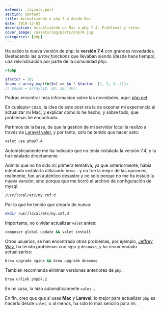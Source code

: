 ```yaml
---
extends: _layouts.post
section: content
title: Actualizando a php 7.4 desde Mac
date: 2019-12-03
description: Actualizando un Mac a php 7.4. Problemas y retos.
cover_image: /assets/img/posts/php74.jpg
categories: [php]
---
```


Ha salido la nueva versión de php: la **versión 7.4** con grandes novedades. Destacando las *arrow functions* que llevaban siendo (desde hace tiempo), una reivindicación por parte de la comunidad php:

```php 
<?php

$factor = 10;
$nums = array_map(fn($n) => $n * $factor, [1, 2, 3, 4]);
// $nums = array(10, 20, 30, 40);
```

Podrás encontrar más informacion sobre las novedades, aquí: [php.net](https://www.php.net/manual/es/migration74.new-features.php)

En cualquier caso, la idea de este post era la de exponer mi experiencia al actualizar mi Mac, y explicar como lo he hecho, y sobre todo, que problemas he encontrado.

Partimos de la base, de que la gestión de mi servidor local la realizo a través de [Laravel valet](https://laravel.com/), y por tanto, solo he tenido que hacer esto:

```bash 
valet use php@7.4
```

Automáticamente me ha indicado que no tenía instalada la versión 7.4, y la ha instalado directamente. 

Admito que no ha sido mi primera tentativa, ya que anteriormente, había intentado instalarla utilizando `brew`... y no fue la mejor de las opciones, realmente, fue un auténtico desastre y no solo porque no me ha instaló la nueva versión, sino porque que me borró el archivo de configuración de mysql:

```bash 
/usr/local/etc/my.cnf.d
```

Por lo que he tenido que crearlo de nuevo:

```bash 
mkdir /usr/local/etc/my.cnf.d
```
Importante, no olvidar actualizar `valet` antes:

```bash 
composer global update && valet install
```

Otros usuarios, se han encontrado otros problemas, por ejemplo, [Jeffrey Way](https://laracasts.com/), ha tenido problemas con `ngix` y `dnsmasq`, y ha recomendado actualizarlos:

```bash 
brew upgrade nginx && brew upgrade dnsmasq
```

También recomienda eliminar versiones anteriores de `php`:

```bash 
brew unlink php@7.2
```

En mi caso, lo hizo automáticamente `valet`...

En fin, creo que que si usas **Mac** y **Laravel**, lo mejor para actualizar `php` es hacerlo desde `valet`, o al menos, ha sido lo más sencillo para mi.
